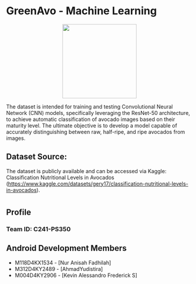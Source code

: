 <h1>GreenAvo - Machine Learning</h1>
<p align="center">
<img width="200" src="https://github.com/GreenAvo-Capstone/Mobile-Development/assets/114552797/09b216ee-b656-4e41-858a-ba5378fb1129">
</p>

The dataset is intended for training and testing Convolutional Neural Network (CNN) models, specifically leveraging the ResNet-50 architecture, to achieve automatic classification of avocado images based on their maturity level. The ultimate objective is to develop a model capable of accurately distinguishing between raw, half-ripe, and ripe avocados from images.

## <H2> Dataset Source: </H2>
The dataset is publicly available and can be accessed via Kaggle: Classification Nutritional Levels in Avocados (https://www.kaggle.com/datasets/gery17/classification-nutritional-levels-in-avocados).

# <h2>Profile</h2>
### Team ID: C241-PS350
## <H2> Android Development Members </H2>

* M118D4KX1534 - [Nur Anisah Fadhilah]
* M312D4KY2489 - [AhmadYudistira]
* M004D4KY2906 - [Kevin Alessandro Frederick S]
